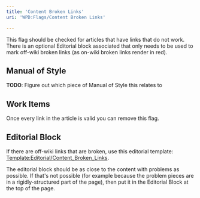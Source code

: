 ```yaml
---
title: 'Content Broken Links'
uri: 'WPD:Flags/Content Broken Links'

---
```

This flag should be checked for articles that have links that do not work. There is an optional Editorial block associated that only needs to be used to mark off-wiki broken links (as on-wiki broken links render in red).

## Manual of Style

**TODO**: Figure out which piece of Manual of Style this relates to

## Work Items

Once every link in the article is valid you can remove this flag.

## Editorial Block

If there are off-wiki links that are broken, use this editorial template: [Template:Editorial/Content\_Broken\_Links](/Template:Editorial/Content_Broken_Links).

The editorial block should be as close to the content with problems as possible. If that's not possible (for example because the problem pieces are in a rigidly-structured part of the page), then put it in the Editorial Block at the top of the page.

